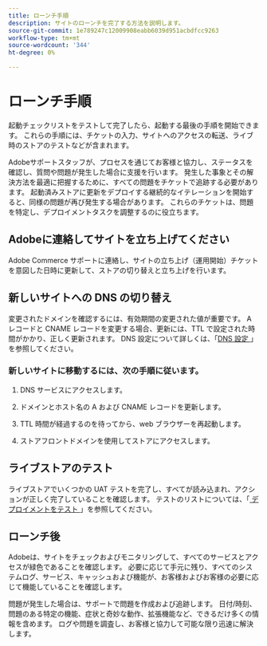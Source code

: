 ```yaml
---
title: ローンチ手順
description: サイトのローンチを完了する方法を説明します。
source-git-commit: 1e789247c12009908eabb6039d951acbdfcc9263
workflow-type: tm+mt
source-wordcount: '344'
ht-degree: 0%

---
```


# ローンチ手順

起動チェックリストをテストして完了したら、起動する最後の手順を開始できます。 これらの手順には、チケットの入力、サイトへのアクセスの転送、ライブ時のストアのテストなどが含まれます。

Adobeサポートスタッフが、プロセスを通じてお客様と協力し、ステータスを確認し、質問や問題が発生した場合に支援を行います。 発生した事象とその解決方法を最適に把握するために、すべての問題をチケットで追跡する必要があります。 起動済みストアに更新をデプロイする継続的なイテレーションを開始すると、同様の問題が再び発生する場合があります。 これらのチケットは、問題を特定し、デプロイメントタスクを調整するのに役立ちます。

## Adobeに連絡してサイトを立ち上げてください

Adobe Commerce サポートに連絡し、サイトの立ち上げ（運用開始）チケットを意図した日時に更新して、ストアの切り替えと立ち上げを行います。

## 新しいサイトへの DNS の切り替え

変更されたドメインを確認するには、有効期間の変更された値が重要です。 A レコードと CNAME レコードを変更する場合、更新には、TTL で設定された時間がかかり、正しく更新されます。 DNS 設定について詳しくは、「[DNS 設定 ](checklist.md#update-dns-configuration-with-production-settings)」を参照してください。

### 新しいサイトに移動するには、次の手順に従います。

1. DNS サービスにアクセスします。

1. ドメインとホスト名の A および CNAME レコードを更新します。

1. TTL 時間が経過するのを待ってから、web ブラウザーを再起動します。

1. ストアフロントドメインを使用してストアにアクセスします。

## ライブストアのテスト

ライブストアでいくつかの UAT テストを完了し、すべてが読み込まれ、アクションが正しく完了していることを確認します。 テストのリストについては、「[ デプロイメントをテスト ](../test/staging-and-production.md#complete-uat-testing)」を参照してください。

## ローンチ後

Adobeは、サイトをチェックおよびモニタリングして、すべてのサービスとアクセスが緑色であることを確認します。 必要に応じて手元に残り、すべてのシステムログ、サービス、キャッシュおよび機能が、お客様およびお客様の必要に応じて機能していることを確認します。

問題が発生した場合は、サポートで問題を作成および追跡します。 日付/時刻、問題のある特定の機能、症状と奇妙な動作、拡張機能など、できるだけ多くの情報を含めます。 ログや問題を調査し、お客様と協力して可能な限り迅速に解決します。
